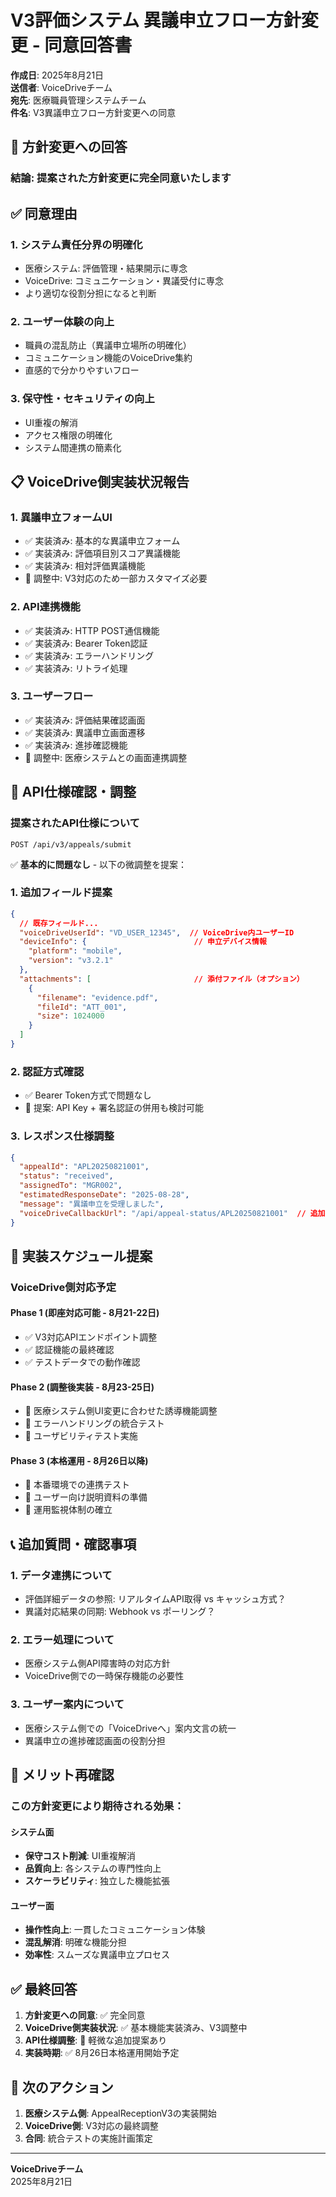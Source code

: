 # V3評価システム 異議申立フロー方針変更 - 同意回答書

**作成日**: 2025年8月21日  
**送信者**: VoiceDriveチーム  
**宛先**: 医療職員管理システムチーム  
**件名**: V3異議申立フロー方針変更への同意

## 🎯 方針変更への回答

### 結論: 提案された方針変更に完全同意いたします

## ✅ 同意理由

### 1. システム責任分界の明確化
- 医療システム: 評価管理・結果開示に専念
- VoiceDrive: コミュニケーション・異議受付に専念
- より適切な役割分担になると判断

### 2. ユーザー体験の向上
- 職員の混乱防止（異議申立場所の明確化）
- コミュニケーション機能のVoiceDrive集約
- 直感的で分かりやすいフロー

### 3. 保守性・セキュリティの向上
- UI重複の解消
- アクセス権限の明確化
- システム間連携の簡素化

## 📋 VoiceDrive側実装状況報告

### 1. 異議申立フォームUI
- ✅ 実装済み: 基本的な異議申立フォーム
- ✅ 実装済み: 評価項目別スコア異議機能
- ✅ 実装済み: 相対評価異議機能
- 🔄 調整中: V3対応のため一部カスタマイズ必要

### 2. API連携機能
- ✅ 実装済み: HTTP POST通信機能
- ✅ 実装済み: Bearer Token認証
- ✅ 実装済み: エラーハンドリング
- ✅ 実装済み: リトライ処理

### 3. ユーザーフロー
- ✅ 実装済み: 評価結果確認画面
- ✅ 実装済み: 異議申立画面遷移
- ✅ 実装済み: 進捗確認機能
- 🔄 調整中: 医療システムとの画面連携調整

## 🔌 API仕様確認・調整

### 提案されたAPI仕様について

```
POST /api/v3/appeals/submit
```

✅ **基本的に問題なし** - 以下の微調整を提案：

### 1. 追加フィールド提案

```json
{
  // 既存フィールド...
  "voiceDriveUserId": "VD_USER_12345",  // VoiceDrive内ユーザーID
  "deviceInfo": {                        // 申立デバイス情報
    "platform": "mobile",
    "version": "v3.2.1"
  },
  "attachments": [                       // 添付ファイル（オプション）
    {
      "filename": "evidence.pdf",
      "fileId": "ATT_001",
      "size": 1024000
    }
  ]
}
```

### 2. 認証方式確認
- ✅ Bearer Token方式で問題なし
- 🔧 提案: API Key + 署名認証の併用も検討可能

### 3. レスポンス仕様調整

```json
{
  "appealId": "APL20250821001",
  "status": "received",
  "assignedTo": "MGR002",
  "estimatedResponseDate": "2025-08-28",
  "message": "異議申立を受理しました",
  "voiceDriveCallbackUrl": "/api/appeal-status/APL20250821001"  // 追加提案
}
```

## 🚀 実装スケジュール提案

### VoiceDrive側対応予定

#### Phase 1 (即座対応可能 - 8月21-22日)
- ✅ V3対応APIエンドポイント調整
- ✅ 認証機能の最終確認
- ✅ テストデータでの動作確認

#### Phase 2 (調整後実装 - 8月23-25日)
- 🔄 医療システム側UI変更に合わせた誘導機能調整
- 🔄 エラーハンドリングの統合テスト
- 🔄 ユーザビリティテスト実施

#### Phase 3 (本格運用 - 8月26日以降)
- 🔄 本番環境での連携テスト
- 🔄 ユーザー向け説明資料の準備
- 🔄 運用監視体制の確立

## 📞 追加質問・確認事項

### 1. データ連携について
- 評価詳細データの参照: リアルタイムAPI取得 vs キャッシュ方式？
- 異議対応結果の同期: Webhook vs ポーリング？

### 2. エラー処理について
- 医療システム側API障害時の対応方針
- VoiceDrive側での一時保存機能の必要性

### 3. ユーザー案内について
- 医療システム側での「VoiceDriveへ」案内文言の統一
- 異議申立の進捗確認画面の役割分担

## 🎯 メリット再確認

### この方針変更により期待される効果：

#### システム面
- **保守コスト削減**: UI重複解消
- **品質向上**: 各システムの専門性向上
- **スケーラビリティ**: 独立した機能拡張

#### ユーザー面
- **操作性向上**: 一貫したコミュニケーション体験
- **混乱解消**: 明確な機能分担
- **効率性**: スムーズな異議申立プロセス

## ✅ 最終回答

1. **方針変更への同意**: ✅ 完全同意
2. **VoiceDrive側実装状況**: ✅ 基本機能実装済み、V3調整中
3. **API仕様調整**: 🔧 軽微な追加提案あり
4. **実装時期**: ✅ 8月26日本格運用開始予定

## 🚀 次のアクション

1. **医療システム側**: AppealReceptionV3の実装開始
2. **VoiceDrive側**: V3対応の最終調整
3. **合同**: 統合テストの実施計画策定

---

**VoiceDriveチーム**  
2025年8月21日